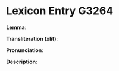 # Lexicon Entry G3264

**Lemma**: 

**Transliteration (xlit)**: 

**Pronunciation**: 

**Description**:

